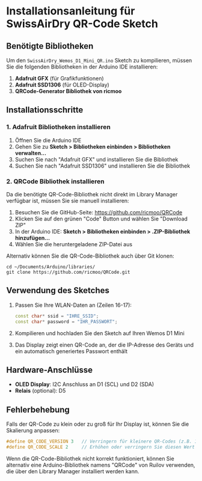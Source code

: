 # Installationsanleitung für SwissAirDry QR-Code Sketch

## Benötigte Bibliotheken

Um den `SwissAirDry_Wemos_D1_Mini_QR.ino` Sketch zu kompilieren, müssen Sie die folgenden Bibliotheken in der Arduino IDE installieren:

1. **Adafruit GFX** (für Grafikfunktionen)
2. **Adafruit SSD1306** (für OLED-Display)
3. **QRCode-Generator Bibliothek von ricmoo** 

## Installationsschritte

### 1. Adafruit Bibliotheken installieren

1. Öffnen Sie die Arduino IDE
2. Gehen Sie zu **Sketch > Bibliotheken einbinden > Bibliotheken verwalten...**
3. Suchen Sie nach "Adafruit GFX" und installieren Sie die Bibliothek
4. Suchen Sie nach "Adafruit SSD1306" und installieren Sie die Bibliothek

### 2. QRCode Bibliothek installieren

Da die benötigte QR-Code-Bibliothek nicht direkt im Library Manager verfügbar ist, müssen Sie sie manuell installieren:

1. Besuchen Sie die GitHub-Seite: https://github.com/ricmoo/QRCode
2. Klicken Sie auf den grünen "Code" Button und wählen Sie "Download ZIP"
3. In der Arduino IDE: **Sketch > Bibliotheken einbinden > .ZIP-Bibliothek hinzufügen...**
4. Wählen Sie die heruntergeladene ZIP-Datei aus

Alternativ können Sie die QR-Code-Bibliothek auch über Git klonen:
```
cd ~/Documents/Arduino/libraries/
git clone https://github.com/ricmoo/QRCode.git
```

## Verwendung des Sketches

1. Passen Sie Ihre WLAN-Daten an (Zeilen 16-17):
   ```cpp
   const char* ssid = "IHRE_SSID";
   const char* password = "IHR_PASSWORT";
   ```

2. Kompilieren und hochladen Sie den Sketch auf Ihren Wemos D1 Mini

3. Das Display zeigt einen QR-Code an, der die IP-Adresse des Geräts und ein automatisch generiertes Passwort enthält

## Hardware-Anschlüsse

- **OLED Display**: I2C Anschluss an D1 (SCL) und D2 (SDA)
- **Relais** (optional): D5

## Fehlerbehebung

Falls der QR-Code zu klein oder zu groß für Ihr Display ist, können Sie die Skalierung anpassen:
```cpp
#define QR_CODE_VERSION 3   // Verringern für kleinere QR-Codes (z.B. 1 oder 2)
#define QR_CODE_SCALE 2     // Erhöhen oder verringern Sie diesen Wert
```

Wenn die QR-Code-Bibliothek nicht korrekt funktioniert, können Sie alternativ eine Arduino-Bibliothek namens "QRCode" von Ruilov verwenden, die über den Library Manager installiert werden kann.